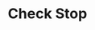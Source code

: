 ---
title: Check Stop
slug: check-stop
updated-on: '2024-05-30T13:44:31.749Z'
created-on: '2024-05-30T13:41:46.671Z'
published-on: '2024-05-30T13:54:32.469Z'
f_city-state-2:
- cms/city/severn-md.md
- cms/city/pasadena-md.md
- cms/city/suitland-md.md
- cms/city/reno-nv.md
- cms/city/hartford-ct.md
f_locations:
- cms/payday-loan/check-stop-14050.md
- cms/payday-loan/check-stop-14051.md
- cms/payday-loan/check-stop-14052.md
- cms/payday-loan/check-stop-14053.md
- cms/payday-loan/check-stop-14054.md
- cms/payday-loan/check-stop-14055.md
f_states:
- cms/state/maryland.md
- cms/state/nevada.md
- cms/state/connecticut.md
layout: '[company].html'
tags: company
---